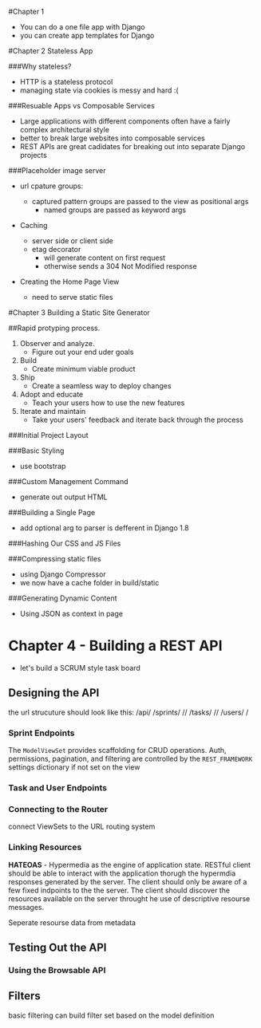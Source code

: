 
#Chapter 1

* You can do a one file app with Django
* you can create app templates for Django

#Chapter 2 Stateless App

###Why stateless?

* HTTP is a stateless protocol
* managing state via cookies is messy and hard :(

###Resuable Apps vs Composable Services    

* Large applications with different components often have a fairly
  complex architectural style
* better to break large websites into composable services
* REST APIs are great cadidates for breaking 
  out into separate Django projects

###Placeholder image server

* url cpature groups:
    * captured pattern groups are passed to the view as positional args
        * named groups are passed as keyword args

* Caching
    * server side or client side 
    * etag decorator 
        * will generate content on first request
        * otherwise sends a 304 Not Modified response

* Creating the Home Page View
    * need to serve static files

#Chapter 3 Building a Static Site Generator 

##Rapid protyping process.

1. Observer and analyze.
    * Figure out your end uder goals
2. Build
    * Create minimum viable product
3. Ship
    * Create a seamless way to deploy changes
4. Adopt and educate
    * Teach your users how to use the new features
5. Iterate and maintain
    * Take your users' feedback and iterate back through
    the process

###Initial Project Layout

###Basic Styling

* use bootstrap

###Custom Management Command

* generate out output HTML

###Building a Single Page

* add optional arg to parser is defferent in Django 1.8

###Hashing Our CSS and JS Files

###Compressing static files

* using Django Compressor
* we now have a cache folder in build/static

###Generating Dynamic Content

* Using JSON as context in page

# Chapter 4 - Building a REST API

* let's build a SCRUM style task board

## Designing the API

the url strucuture should look like this:
    /api/
        /sprints/
            /<id>/
        /tasks/
            /<id>/
        /users/
            /<username>

### Sprint Endpoints

The `ModelViewSet` provides scaffolding for CRUD operations.
Auth, permissions, pagination, and filtering are controlled
by the `REST_FRAMEWORK` settings dictionary if not set on the view

### Task and User Endpoints

### Connecting to the Router

connect ViewSets to the URL routing system

### Linking Resources

**HATEOAS** - Hypermedia as the engine of application state.
RESTful client should be able to interact with the application thorugh the 
hypermdia responses generated by the server. 
The client should only be aware of a few fixed indpoints to the the server. 
The client should discover the resources available on the server
throught he use of descriptive resourse messages.

Seperate resourse data from metadata

## Testing Out the API

### Using the Browsable API

## Filters

basic filtering can build filter set based on the model definition




